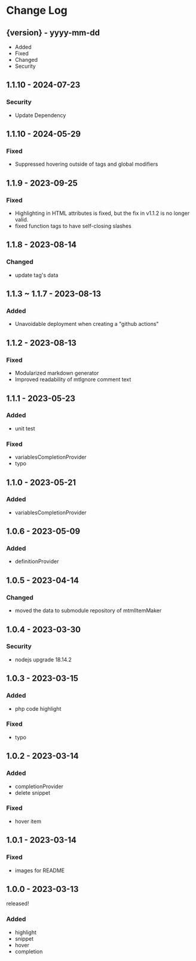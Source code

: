 # Change Log

## {version} - yyyy-mm-dd

- Added
- Fixed
- Changed
- Security

## 1.1.10 - 2024-07-23

### Security

- Update Dependency

## 1.1.10 - 2024-05-29

### Fixed

- Suppressed hovering outside of tags and global modifiers

## 1.1.9 - 2023-09-25

### Fixed

- Highlighting in HTML attributes is fixed, but the fix in v1.1.2 is no longer valid.
- fixed function tags to have self-closing slashes

## 1.1.8 - 2023-08-14

### Changed

- update tag's data

## 1.1.3 ~ 1.1.7 - 2023-08-13

### Added

- Unavoidable deployment when creating a "github actions"

## 1.1.2 - 2023-08-13

### Fixed

- Modularized markdown generator
- Improved readability of mtIgnore comment text

## 1.1.1 - 2023-05-23

### Added

- unit test

### Fixed

- variablesCompletionProvider
- typo

## 1.1.0 - 2023-05-21

### Added

- variablesCompletionProvider

## 1.0.6 - 2023-05-09

### Added

- definitionProvider

## 1.0.5 - 2023-04-14

### Changed

- moved the data to submodule repository of mtmlItemMaker

## 1.0.4 - 2023-03-30

### Security

- nodejs upgrade 18.14.2

## 1.0.3 - 2023-03-15

### Added

- php code highlight

### Fixed

- typo

## 1.0.2 - 2023-03-14

### Added

- completionProvider
- delete snippet

### Fixed

- hover item

## 1.0.1 - 2023-03-14

### Fixed

- images for README

## 1.0.0 - 2023-03-13

released!

### Added

- highlight
- snippet
- hover
- completion
